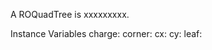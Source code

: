 A ROQuadTree is xxxxxxxxx.

Instance Variables
	charge:		<Object>
	corner:		<Object>
	cx:		<Object>
	cy:		<Object>
	leaf:		<Object>
	node:		<Object>
	nodes:		<Object>
	origin:		<Object>
	x:		<Object>
	y:		<Object>

charge
	- xxxxx

corner
	- xxxxx

cx
	- xxxxx

cy
	- xxxxx

leaf
	- xxxxx

node
	- xxxxx

nodes
	- xxxxx

origin
	- xxxxx

x
	- xxxxx

y
	- xxxxx
